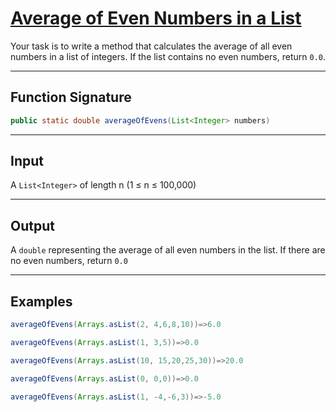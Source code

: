 # [Average of Even Numbers in a List](https://www.codewars.com/kata/average-of-even-numbers-in-a-list "https://www.codewars.com/kata/685a10c62388b0a0220ac88d")

Your task is to write a method that calculates the average of all even numbers in a list of integers.
If the list contains no even numbers, return `0.0`.

---

## Function Signature

```java
public static double averageOfEvens(List<Integer> numbers)
```

---

## Input

A `List<Integer>` of length n (1 ≤ n ≤ 100,000)

---

## Output

A `double` representing the average of all even numbers in the list.
If there are no even numbers, return `0.0`

---

## Examples

```java
averageOfEvens(Arrays.asList(2, 4,6,8,10))=>6.0

averageOfEvens(Arrays.asList(1, 3,5))=>0.0

averageOfEvens(Arrays.asList(10, 15,20,25,30))=>20.0

averageOfEvens(Arrays.asList(0, 0,0))=>0.0

averageOfEvens(Arrays.asList(1, -4,-6,3))=>-5.0
```